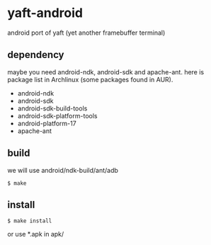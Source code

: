 # yaft-android

android port of yaft (yet another framebuffer terminal)

## dependency

maybe you need android-ndk, android-sdk and apache-ant.
here is package list in Archlinux (some packages found in AUR).

-	android-ndk
-	android-sdk
-	android-sdk-build-tools
-	android-sdk-platform-tools
-	android-platform-17
-	apache-ant

## build

we will use android/ndk-build/ant/adb

~~~
$ make
~~~

## install

~~~
$ make install
~~~

or use *.apk in apk/
